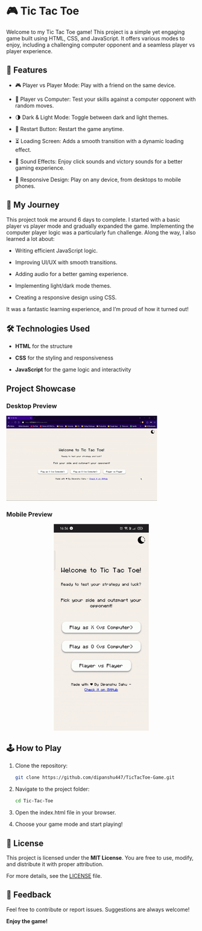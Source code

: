 # 🎮 Tic Tac Toe 

Welcome to my Tic Tac Toe game! This project is a simple yet engaging game built using HTML, CSS, and JavaScript. It offers various modes to enjoy, including a challenging computer opponent and a seamless player vs player experience.

## 🌟 Features

- 🎮 Player vs Player Mode: Play with a friend on the same device.

- 🤖 Player vs Computer: Test your skills against a computer opponent with random moves.

- 🌗 Dark & Light Mode: Toggle between dark and light themes.

- 🔄 Restart Button: Restart the game anytime.

- ⏳ Loading Screen: Adds a smooth transition with a dynamic loading effect.

- 🎵 Sound Effects: Enjoy click sounds and victory sounds for a better gaming experience.

- 📱 Responsive Design: Play on any device, from desktops to mobile phones.

## 🚀 My Journey 

This project took me around 6 days to complete. I started with a basic player vs player mode and gradually expanded the game. Implementing the computer player logic was a particularly fun challenge. Along the way, I also learned a lot about:

- Writing efficient JavaScript logic.

- Improving UI/UX with smooth transitions.

- Adding audio for a better gaming experience.

- Implementing light/dark mode themes.

- Creating a responsive design using CSS.

It was a fantastic learning experience, and I’m proud of how it turned out!


## 🛠️ Technologies Used 

- **HTML** for the structure

- **CSS** for the styling and responsiveness

- **JavaScript** for the game logic and interactivity

## Project Showcase

### Desktop Preview

![Desktop Preview](./assets/readme/desktop-preview.gif)

### Mobile Preview

<div style="text-align:center;">
    <img src="./assets/readme/mobile-preview.gif" width="50%" height="50%">
</div>

## 🕹️ How to Play 

1. Clone the repository:

    ```bash
    git clone https://github.com/dipanshu447/TicTacToe-Game.git
    ```
2. Navigate to the project folder:

    ```bash
    cd Tic-Tac-Toe
    ```

3. Open the index.html file in your browser.

4. Choose your game mode and start playing!

## 📜 License 

This project is licensed under the **MIT License**. You are free to use, modify, and distribute it with proper attribution.

For more details, see the [LICENSE](LICENSE) file.

## 💬 Feedback

Feel free to contribute or report issues. Suggestions are always welcome!

**Enjoy the game!**